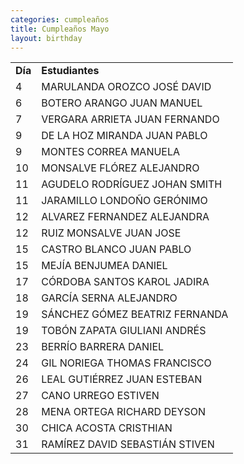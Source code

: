 ```yaml
---
categories: cumpleaños
title: Cumpleaños Mayo
layout: birthday
---
```

<table id="birthdayTable">
<tbody><tr>
<td><b>Día</b></td>
<td><b>Estudiantes</b></td>
</tr>
<tr>
<td>4</td>
<td>MARULANDA OROZCO JOSÉ DAVID</td>
</tr>
<tr>
<td>6</td>
<td>BOTERO ARANGO JUAN MANUEL</td>
</tr>
<tr>
<td>7</td>
<td>VERGARA ARRIETA JUAN FERNANDO</td>
</tr>
<tr>
<td>9</td>
<td>DE LA HOZ MIRANDA JUAN PABLO</td>
</tr>
<tr>
<td>9</td>
<td>MONTES CORREA MANUELA</td>
</tr>
<tr>
<td>10</td>
<td>MONSALVE FLÓREZ ALEJANDRO</td>
</tr>
<tr>
<td>11</td>
<td>AGUDELO RODRÍGUEZ JOHAN SMITH</td>
</tr>
<tr>
<td>11</td>
<td>JARAMILLO LONDOÑO GERÓNIMO</td>
</tr>
<tr>
<td>12</td>
<td>ALVAREZ FERNANDEZ ALEJANDRA</td>
</tr>
<tr>
<td>12</td>
<td>RUIZ MONSALVE JUAN JOSE</td>
</tr>
<tr>
<td>15</td>
<td>CASTRO BLANCO JUAN PABLO</td>
</tr>
<tr>
<td>15</td>
<td>MEJÍA BENJUMEA DANIEL</td>
</tr>
<tr>
<td>17</td>
<td>CÓRDOBA SANTOS KAROL JADIRA</td>
</tr>
<tr>
<td>18</td>
<td>GARCÍA SERNA ALEJANDRO</td>
</tr>
<tr>
<td>19</td>
<td>SÁNCHEZ GÓMEZ BEATRIZ FERNANDA</td>
</tr>
<tr>
<td>19</td>
<td>TOBÓN ZAPATA GIULIANI ANDRÉS</td>
</tr>
<tr>
<td>23</td>
<td>BERRÍO BARRERA DANIEL</td>
</tr>
<tr>
<td>24</td>
<td>GIL NORIEGA THOMAS FRANCISCO</td>
</tr>
<tr>
<td>26</td>
<td>LEAL GUTIÉRREZ JUAN ESTEBAN</td>
</tr>
<tr>
<td>27</td>
<td>CANO URREGO ESTIVEN</td>
</tr>
<tr>
<td>28</td>
<td>MENA ORTEGA RICHARD DEYSON</td>
</tr>
<tr>
<td>30</td>
<td>CHICA ACOSTA CRISTHIAN</td>
</tr>
<tr>
<td>31</td>
<td>RAMÍREZ DAVID SEBASTIÁN STIVEN</td>
</tr>
</tbody></table>
